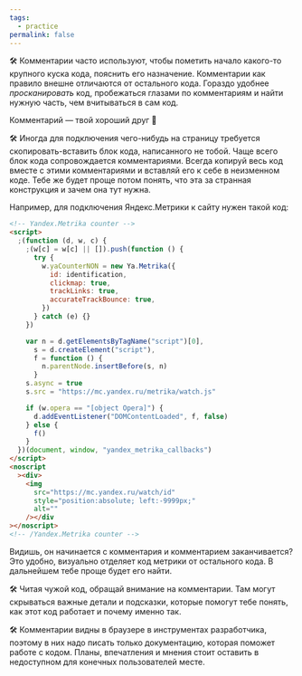 ```yaml
---
tags:
  - practice
permalink: false
---
```


🛠 Комментарии часто используют, чтобы пометить начало какого-то крупного куска кода, пояснить его назначение. Комментарии как правило внешне отличаются от остального кода. Гораздо удобнее _просканировать_ код, пробежаться глазами по комментариям и найти нужную часть, чем вчитываться в сам код.

Комментарий — твой хороший друг 🤝

🛠 Иногда для подключения чего-нибудь на страницу требуется скопировать-вставить блок кода, написанного не тобой. Чаще всего блок кода сопровождается комментариями. Всегда копируй весь код вместе с этими комментариями и вставляй его к себе в неизменном коде. Тебе же будет проще потом понять, что эта за странная конструкция и зачем она тут нужна.

Например, для подключения Яндекс.Метрики к сайту нужен такой код:

```html
<!-- Yandex.Metrika counter -->
<script>
  ;(function (d, w, c) {
    ;(w[c] = w[c] || []).push(function () {
      try {
        w.yaCounterNON = new Ya.Metrika({
          id: identification,
          clickmap: true,
          trackLinks: true,
          accurateTrackBounce: true,
        })
      } catch (e) {}
    })

    var n = d.getElementsByTagName("script")[0],
      s = d.createElement("script"),
      f = function () {
        n.parentNode.insertBefore(s, n)
      }
    s.async = true
    s.src = "https://mc.yandex.ru/metrika/watch.js"

    if (w.opera == "[object Opera]") {
      d.addEventListener("DOMContentLoaded", f, false)
    } else {
      f()
    }
  })(document, window, "yandex_metrika_callbacks")
</script>
<noscript
  ><div>
    <img
      src="https://mc.yandex.ru/watch/id"
      style="position:absolute; left:-9999px;"
      alt=""
    /></div
></noscript>
<!-- /Yandex.Metrika counter -->
```

Видишь, он начинается с комментария и комментарием заканчивается? Это удобно, визуально отделяет код метрики от остального кода. В дальнейшем тебе проще будет его найти.

🛠 Читая чужой код, обращай внимание на комментарии. Там могут скрываться важные детали и подсказки, которые помогут тебе понять, как этот код работает и почему именно так.

🛠 Комментарии видны в браузере в инструментах разработчика, поэтому в них надо писать только документацию, которая поможет работе с кодом. Планы, впечатления и мнения стоит оставить в недоступном для конечных пользователей месте.
